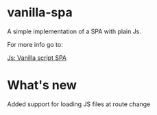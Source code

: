 # vanilla-spa
A simple implementation of a SPA with plain Js.

For more info go to:

[Js: Vanilla script SPA](https://medium.com/frontend-fun/js-vanilla-script-spa-1b29b43ea475)

# What's new
Added support for loading JS files at route change